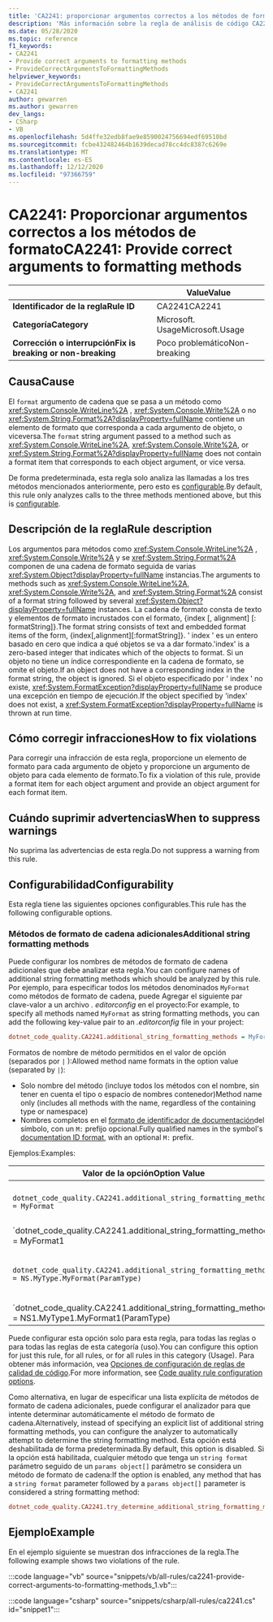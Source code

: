 ```yaml
---
title: 'CA2241: proporcionar argumentos correctos a los métodos de formato (análisis de código)'
description: 'Más información sobre la regla de análisis de código CA2241: proporcionar argumentos correctos para los métodos de formato'
ms.date: 05/28/2020
ms.topic: reference
f1_keywords:
- CA2241
- Provide correct arguments to formatting methods
- ProvideCorrectArgumentsToFormattingMethods
helpviewer_keywords:
- ProvideCorrectArgumentsToFormattingMethods
- CA2241
author: gewarren
ms.author: gewarren
dev_langs:
- CSharp
- VB
ms.openlocfilehash: 5d4ffe32edb8fae9e8590024756694edf69510bd
ms.sourcegitcommit: fcbe432482464b1639decad78cc4dc8387c6269e
ms.translationtype: MT
ms.contentlocale: es-ES
ms.lasthandoff: 12/12/2020
ms.locfileid: "97366759"
---
```

# <a name="ca2241-provide-correct-arguments-to-formatting-methods"></a><span data-ttu-id="e65ed-103">CA2241: Proporcionar argumentos correctos a los métodos de formato</span><span class="sxs-lookup"><span data-stu-id="e65ed-103">CA2241: Provide correct arguments to formatting methods</span></span>

| | <span data-ttu-id="e65ed-104">Value</span><span class="sxs-lookup"><span data-stu-id="e65ed-104">Value</span></span> |
|-|-|
| <span data-ttu-id="e65ed-105">**Identificador de la regla**</span><span class="sxs-lookup"><span data-stu-id="e65ed-105">**Rule ID**</span></span> |<span data-ttu-id="e65ed-106">CA2241</span><span class="sxs-lookup"><span data-stu-id="e65ed-106">CA2241</span></span>|
| <span data-ttu-id="e65ed-107">**Categoría**</span><span class="sxs-lookup"><span data-stu-id="e65ed-107">**Category**</span></span> |<span data-ttu-id="e65ed-108">Microsoft. Usage</span><span class="sxs-lookup"><span data-stu-id="e65ed-108">Microsoft.Usage</span></span>|
| <span data-ttu-id="e65ed-109">**Corrección o interrupción**</span><span class="sxs-lookup"><span data-stu-id="e65ed-109">**Fix is breaking or non-breaking**</span></span> |<span data-ttu-id="e65ed-110">Poco problemático</span><span class="sxs-lookup"><span data-stu-id="e65ed-110">Non-breaking</span></span>|

## <a name="cause"></a><span data-ttu-id="e65ed-111">Causa</span><span class="sxs-lookup"><span data-stu-id="e65ed-111">Cause</span></span>

<span data-ttu-id="e65ed-112">El `format` argumento de cadena que se pasa a un método como <xref:System.Console.WriteLine%2A> ,  <xref:System.Console.Write%2A> o no  <xref:System.String.Format%2A?displayProperty=fullName> contiene un elemento de formato que corresponda a cada argumento de objeto, o viceversa.</span><span class="sxs-lookup"><span data-stu-id="e65ed-112">The `format` string argument passed to a method such as <xref:System.Console.WriteLine%2A>,  <xref:System.Console.Write%2A>, or  <xref:System.String.Format%2A?displayProperty=fullName> does not contain a format item that corresponds to each object argument, or vice versa.</span></span>

<span data-ttu-id="e65ed-113">De forma predeterminada, esta regla solo analiza las llamadas a los tres métodos mencionados anteriormente, pero esto es [configurable](#configurability).</span><span class="sxs-lookup"><span data-stu-id="e65ed-113">By default, this rule only analyzes calls to the three methods mentioned above, but this is [configurable](#configurability).</span></span>

## <a name="rule-description"></a><span data-ttu-id="e65ed-114">Descripción de la regla</span><span class="sxs-lookup"><span data-stu-id="e65ed-114">Rule description</span></span>

<span data-ttu-id="e65ed-115">Los argumentos para métodos como <xref:System.Console.WriteLine%2A> , <xref:System.Console.Write%2A> y se <xref:System.String.Format%2A> componen de una cadena de formato seguida de varias <xref:System.Object?displayProperty=fullName> instancias.</span><span class="sxs-lookup"><span data-stu-id="e65ed-115">The arguments to methods such as <xref:System.Console.WriteLine%2A>, <xref:System.Console.Write%2A>, and <xref:System.String.Format%2A> consist of a format string followed by several <xref:System.Object?displayProperty=fullName> instances.</span></span> <span data-ttu-id="e65ed-116">La cadena de formato consta de texto y elementos de formato incrustados con el formato, {index [, alignment] [: formatString]}.</span><span class="sxs-lookup"><span data-stu-id="e65ed-116">The format string consists of text and embedded format items of the form, {index[,alignment][:formatString]}.</span></span> <span data-ttu-id="e65ed-117">' index ' es un entero basado en cero que indica a qué objetos se va a dar formato.</span><span class="sxs-lookup"><span data-stu-id="e65ed-117">'index' is a zero-based integer that indicates which of the objects to format.</span></span> <span data-ttu-id="e65ed-118">Si un objeto no tiene un índice correspondiente en la cadena de formato, se omite el objeto.</span><span class="sxs-lookup"><span data-stu-id="e65ed-118">If an object does not have a corresponding index in the format string, the object is ignored.</span></span> <span data-ttu-id="e65ed-119">Si el objeto especificado por ' index ' no existe, <xref:System.FormatException?displayProperty=fullName> se produce una excepción en tiempo de ejecución.</span><span class="sxs-lookup"><span data-stu-id="e65ed-119">If the object specified by 'index' does not exist, a <xref:System.FormatException?displayProperty=fullName> is thrown at run time.</span></span>

## <a name="how-to-fix-violations"></a><span data-ttu-id="e65ed-120">Cómo corregir infracciones</span><span class="sxs-lookup"><span data-stu-id="e65ed-120">How to fix violations</span></span>

<span data-ttu-id="e65ed-121">Para corregir una infracción de esta regla, proporcione un elemento de formato para cada argumento de objeto y proporcione un argumento de objeto para cada elemento de formato.</span><span class="sxs-lookup"><span data-stu-id="e65ed-121">To fix a violation of this rule, provide a format item for each object argument and provide an object argument for each format item.</span></span>

## <a name="when-to-suppress-warnings"></a><span data-ttu-id="e65ed-122">Cuándo suprimir advertencias</span><span class="sxs-lookup"><span data-stu-id="e65ed-122">When to suppress warnings</span></span>

<span data-ttu-id="e65ed-123">No suprima las advertencias de esta regla.</span><span class="sxs-lookup"><span data-stu-id="e65ed-123">Do not suppress a warning from this rule.</span></span>

## <a name="configurability"></a><span data-ttu-id="e65ed-124">Configurabilidad</span><span class="sxs-lookup"><span data-stu-id="e65ed-124">Configurability</span></span>

<span data-ttu-id="e65ed-125">Esta regla tiene las siguientes opciones configurables.</span><span class="sxs-lookup"><span data-stu-id="e65ed-125">This rule has the following configurable options.</span></span>

### <a name="additional-string-formatting-methods"></a><span data-ttu-id="e65ed-126">Métodos de formato de cadena adicionales</span><span class="sxs-lookup"><span data-stu-id="e65ed-126">Additional string formatting methods</span></span>

<span data-ttu-id="e65ed-127">Puede configurar los nombres de métodos de formato de cadena adicionales que debe analizar esta regla.</span><span class="sxs-lookup"><span data-stu-id="e65ed-127">You can configure names of additional string formatting methods which should be analyzed by this rule.</span></span> <span data-ttu-id="e65ed-128">Por ejemplo, para especificar todos los métodos denominados `MyFormat` como métodos de formato de cadena, puede Agregar el siguiente par clave-valor a un archivo *. editorconfig* en el proyecto:</span><span class="sxs-lookup"><span data-stu-id="e65ed-128">For example, to specify all methods named `MyFormat` as string formatting methods, you can add the following key-value pair to an *.editorconfig* file in your project:</span></span>

```ini
dotnet_code_quality.CA2241.additional_string_formatting_methods = MyFormat
```

<span data-ttu-id="e65ed-129">Formatos de nombre de método permitidos en el valor de opción (separados por `|` ):</span><span class="sxs-lookup"><span data-stu-id="e65ed-129">Allowed method name formats in the option value (separated by `|`):</span></span>

- <span data-ttu-id="e65ed-130">Solo nombre del método (incluye todos los métodos con el nombre, sin tener en cuenta el tipo o espacio de nombres contenedor)</span><span class="sxs-lookup"><span data-stu-id="e65ed-130">Method name only (includes all methods with the name, regardless of the containing type or namespace)</span></span>
- <span data-ttu-id="e65ed-131">Nombres completos en el [formato de identificador de documentación](../../../csharp/programming-guide/xmldoc/processing-the-xml-file.md#id-strings)del símbolo, con un `M:` prefijo opcional.</span><span class="sxs-lookup"><span data-stu-id="e65ed-131">Fully qualified names in the symbol's [documentation ID format](../../../csharp/programming-guide/xmldoc/processing-the-xml-file.md#id-strings), with an optional `M:` prefix.</span></span>

<span data-ttu-id="e65ed-132">Ejemplos:</span><span class="sxs-lookup"><span data-stu-id="e65ed-132">Examples:</span></span>

| <span data-ttu-id="e65ed-133">Valor de la opción</span><span class="sxs-lookup"><span data-stu-id="e65ed-133">Option Value</span></span> | <span data-ttu-id="e65ed-134">Resumen</span><span class="sxs-lookup"><span data-stu-id="e65ed-134">Summary</span></span> |
| --- | --- |
|`dotnet_code_quality.CA2241.additional_string_formatting_methods = MyFormat` | <span data-ttu-id="e65ed-135">Coincide con todos los métodos denominados ' AlDarFormato ' en la compilación</span><span class="sxs-lookup"><span data-stu-id="e65ed-135">Matches all methods named 'MyFormat' in the compilation</span></span>
|`dotnet_code_quality.CA2241.additional_string_formatting_methods = MyFormat1|MyFormat2` | <span data-ttu-id="e65ed-136">Coincide con todos los métodos denominados ' MyFormat1 ' o ' MyFormat2 ' en la compilación</span><span class="sxs-lookup"><span data-stu-id="e65ed-136">Matches all methods named either 'MyFormat1' or 'MyFormat2' in the compilation</span></span>
|`dotnet_code_quality.CA2241.additional_string_formatting_methods = NS.MyType.MyFormat(ParamType)` | <span data-ttu-id="e65ed-137">Coincide con el método específico ' AlDarFormato ' con la firma completa proporcionada</span><span class="sxs-lookup"><span data-stu-id="e65ed-137">Matches specific method 'MyFormat' with given fully qualified signature</span></span>
|`dotnet_code_quality.CA2241.additional_string_formatting_methods = NS1.MyType1.MyFormat1(ParamType)|NS2.MyType2.MyFormat2(ParamType)` | <span data-ttu-id="e65ed-138">Coincide con los métodos específicos ' MyFormat1 ' y ' MyFormat2 ' con la firma completa correspondiente</span><span class="sxs-lookup"><span data-stu-id="e65ed-138">Matches specific methods 'MyFormat1' and 'MyFormat2' with respective fully qualified signature</span></span>

<span data-ttu-id="e65ed-139">Puede configurar esta opción solo para esta regla, para todas las reglas o para todas las reglas de esta categoría (uso).</span><span class="sxs-lookup"><span data-stu-id="e65ed-139">You can configure this option for just this rule, for all rules, or for all rules in this category (Usage).</span></span> <span data-ttu-id="e65ed-140">Para obtener más información, vea [Opciones de configuración de reglas de calidad de código](../code-quality-rule-options.md).</span><span class="sxs-lookup"><span data-stu-id="e65ed-140">For more information, see [Code quality rule configuration options](../code-quality-rule-options.md).</span></span>

<span data-ttu-id="e65ed-141">Como alternativa, en lugar de especificar una lista explícita de métodos de formato de cadena adicionales, puede configurar el analizador para que intente determinar automáticamente el método de formato de cadena.</span><span class="sxs-lookup"><span data-stu-id="e65ed-141">Alternatively, instead of specifying an explicit list of additional string formatting methods, you can configure the analyzer to automatically attempt to determine the string formatting method.</span></span> <span data-ttu-id="e65ed-142">Esta opción está deshabilitada de forma predeterminada.</span><span class="sxs-lookup"><span data-stu-id="e65ed-142">By default, this option is disabled.</span></span> <span data-ttu-id="e65ed-143">Si la opción está habilitada, cualquier método que tenga un `string format` parámetro seguido de un `params object[]` parámetro se considera un método de formato de cadena:</span><span class="sxs-lookup"><span data-stu-id="e65ed-143">If the option is enabled, any method that has a `string format` parameter followed by a `params object[]` parameter is considered a string formatting method:</span></span>

```ini
dotnet_code_quality.CA2241.try_determine_additional_string_formatting_methods_automatically = true
```

## <a name="example"></a><span data-ttu-id="e65ed-144">Ejemplo</span><span class="sxs-lookup"><span data-stu-id="e65ed-144">Example</span></span>

<span data-ttu-id="e65ed-145">En el ejemplo siguiente se muestran dos infracciones de la regla.</span><span class="sxs-lookup"><span data-stu-id="e65ed-145">The following example shows two violations of the rule.</span></span>

:::code language="vb" source="snippets/vb/all-rules/ca2241-provide-correct-arguments-to-formatting-methods_1.vb":::

:::code language="csharp" source="snippets/csharp/all-rules/ca2241.cs" id="snippet1":::
